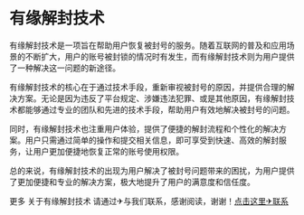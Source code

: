 # 有缘解封技术

有缘解封技术是一项旨在帮助用户恢复被封号的服务。随着互联网的普及和应用场景的不断扩大，用户的账号被封锁的情况时有发生，而有缘解封技术则为用户提供了一种解决这一问题的新途径。

有缘解封技术的核心在于通过技术手段，重新审视被封号的原因，并提供合理的解决方案。无论是因为违反了平台规定、涉嫌违法犯罪、或是其他原因，有缘解封技术都能够通过专业的团队和先进的技术手段，帮助用户有效地解决被封号的问题。

同时，有缘解封技术也注重用户体验，提供了便捷的解封流程和个性化的解决方案。用户只需通过简单的操作和提交相关信息，即可享受到快速、高效的解封服务，让用户更加便捷地恢复正常的账号使用权限。

总的来说，有缘解封技术的出现为用户解决了被封号问题带来的困扰，为用户提供了更加便捷和专业的解决方案，极大地提升了用户的满意度和信任度。

更多 关于有缘解封技术 请通过✈与我们联系，感谢阅读，谢谢！[点击这里✈联系](https://t.me/LM999bot)